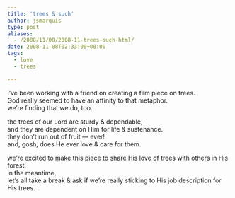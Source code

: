 ```yaml
---
title: 'trees & such'
author: jsmarquis
type: post
aliases:
  - /2008/11/08/2008-11-trees-such-html/
date: 2008-11-08T02:33:00+00:00
tags:
  - love
  - trees

---
```

i&#8217;ve been working with a friend on creating a film piece on trees.  
God really seemed to have an affinity to that metaphor.  
we&#8217;re finding that we do, too.

the trees of our Lord are sturdy & dependable,  
and they are dependent on Him for life & sustenance.  
they don&#8217;t run out of fruit &#8212; ever!  
and, gosh, does He ever love & care for them.

we&#8217;re excited to make this piece to share His love of trees with others in His forest.  
in the meantime,  
let&#8217;s all take a break & ask if we&#8217;re really sticking to His job description for His trees.
